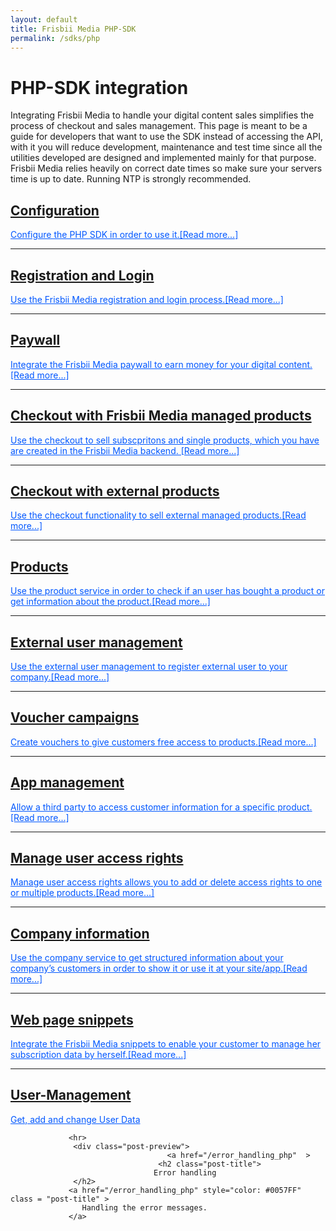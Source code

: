 ```yaml
---
layout: default
title: Frisbii Media PHP-SDK
permalink: /sdks/php
---
```


# PHP-SDK integration

<div class = "subtitle"> 
Integrating Frisbii Media to handle your digital content sales simplifies the process of checkout and sales management. This page is meant to be a guide for 
developers that want to use the SDK instead of accessing the API, with it you will reduce development, maintenance and test time since all the utilities 
developed are designed and implemented mainly for that purpose.



<div>Frisbii Media relies heavily on correct date times so make sure your servers time is up to date. Running NTP is strongly recommended.<div>

<div >
<div class="row">
           <div class="col-lg-8 col-lg-offset-2 col-md-10 col-md-offset-1">      
                <div class="post-preview">
                      <a href="/configuration_php" >
                     <h2 class="post-title">
                     Configuration
                     </h2>
                     <a class = "post-title" href="/configuration_php" style="color: #0057FF"> 
                     Configure the PHP SDK in order to use it.[Read more...]
                     </a>
                     </a>
                </div>
                <hr>       
                <div class="post-preview">
                    <a href="/registration_login_php">
                        <h2 class="post-title">
                            Registration and Login 
                        </h2>
                        <a  class = "post-title" href="/registration_login_php" style="color:#0057FF"> 
                        Use the Frisbii Media registration and login process.[Read more...]
                        </a>
                    </a>
                </div>
                <hr>
                 <div class="post-preview">
                      <a href="/paywall_php" >
                           <h2 class="post-title">
                           Paywall
                           </h2>
                           <a   class = "post-title" href="/paywall_php" style="color: #0057FF"> 
                           Integrate the Frisbii Media paywall to earn money for your digital content. [Read more...]
                           </a>
                      </a>
                 </div>
                 <hr>
                <div class="post-preview">
                    <a href="/checkout_plenigo_managed_products_php">
                        <h2 class="post-title">
                            Checkout with Frisbii Media managed products
                        </h2>
                        <a  class = "post-title" href="/checkout_plenigo_managed_products_php" style="color:#0057FF"> 
                        Use the checkout to sell subscpritons and single products, which you have are created in the Frisbii Media backend. [Read more...]  </a>
                    </a>
                </div>
                  <hr>
                <div class="post-preview">
                    <a href="/checkout_external_products_php">
                        <h2 class="post-title">
                    Checkout with external products
                        </h2>
                    <a href="/checkout_external_products_php" style="color:#0057FF"  class = "post-title" > 
                     Use the checkout functionality to sell external managed products.[Read more...] </a>
                    </a>
                </div>
                <hr>
                <div class="post-preview">
                    <a href="/products_php">
                         <h2 class="post-title">
                          Products
                         </h2>
                         <a href="/products_php" style="color:#0057FF"  class = "post-title" > 
                         Use the product service in order to check if an user has bought a product or get information about the product.[Read more...]
                         </a>
                    </a>
                </div>
                 <hr>
                 <div class="post-preview">
                      <a href="/external_user_management_php"  >
                          <h2 class="post-title">
                           External user management
                           </h2>
                           <a href="/external_user_management_php" style="color: #0057FF"  class = "post-title"> 
                           Use the external user management to register external user to your company.[Read more...]
                          </a>
                      </a>
                 </div>
                 <hr>
                 <div class="post-preview">
                      <a href="/voucher_campaigns_php"  >
                           <h2 class="post-title">
                           Voucher campaigns
                           </h2>
                           <a href="/voucher_campaigns_php" style="color: #0057FF"  class = "post-title" > 
                            Create vouchers to give customers free access to products.[Read more...]</a>
                 </a>
                 </div>
                 <hr>
                 <div class="post-preview">
                       <a href="/app_management_php"  >
                            <h2 class="post-title">
                            App management
                            </h2>
                            <a href="/app_management_php" style="color: #0057FF"  class = "post-title" > 
                    Allow a third party to access customer information for a specific product.[Read more...]
                       </a>
                 </a>
                </div>
                <hr>                   
                <div class="post-preview">
                        <a href="/manage_user_access_rights_php"  >
                             <h2 class="post-title">
                             Manage user access rights
                             </h2>
                             <a href="/manage_user_access_rights_php" style="color: #0057FF"  class = "post-title"> 
                            Manage user access rights allows you to add or delete access rights to one or multiple products.[Read more...]
                        </a>
                </a>
                </div>        
                <hr>                   
                <div class="post-preview">
                        <a href="/company_information_php"  >
                             <h2 class="post-title">
                            Company information
                             </h2>
                             <a href="/company_information_php" style="color: #0057FF"  class = "post-title" > 
                             Use the company service to get structured information about your company’s customers in order to show it or use it at your site/app.[Read more...]</a>
                       </a>
                 </div>   
                <hr>                   
                 <div class="post-preview">
                                        <a href="/web_page_snippets_php"  >
                                             <h2 class="post-title">
                                            Web page snippets
                                             </h2>
                                             <a href="/web_page_snippets_php" style="color: #0057FF"  class = "post-title" > 
                                              Integrate the Frisbii Media snippets to enable your customer to manage her subscription data by herself.[Read more...]
                                           </a>
        <hr>
                  <div class="post-preview">
                                       <a href="/user_management_php"  >
                                     <h2 class="post-title">
                                    User-Management
                  </h2>
                 <a href="/user_management_php" style="color: #0057FF"  class = "post-title" > 
                    Get, add and change User Data
                 </a>
                                                  
                 <hr>
                  <div class="post-preview">
                                       <a href="/error_handling_php"  >
                                     <h2 class="post-title">
                                    Error handling
                  </h2>
                 <a href="/error_handling_php" style="color: #0057FF"  class = "post-title" > 
                    Handling the error messages.
                 </a>
